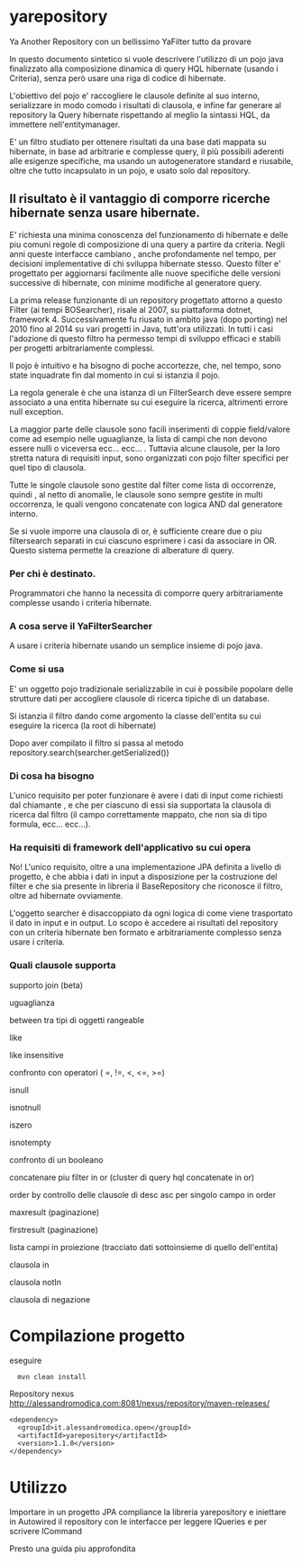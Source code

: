 # yarepository
Ya Another Repository con un bellissimo YaFilter tutto da provare


In questo documento sintetico si vuole descrivere l'utilizzo di un pojo java finalizzato alla composizione dinamica di query HQL hibernate (usando i Criteria), senza però usare una riga di codice di hibernate.

L'obiettivo del pojo e' raccogliere le clausole definite al suo interno, serializzare in modo comodo i risultati di clausola, e infine far generare al repository la Query hibernate rispettando al meglio la sintassi HQL, da immettere nell'entitymanager.

E' un filtro studiato per ottenere risultati da una base dati mappata su hibernate, in base ad arbitrarie e complesse query, il più possibili aderenti alle esigenze specifiche, ma usando un autogeneratore standard e riusabile, oltre che tutto incapsulato in un pojo, e usato solo dal repository.



## Il risultato è il vantaggio di comporre ricerche hibernate senza usare hibernate.



E' richiesta una minima conoscenza del funzionamento di hibernate e delle piu comuni regole di composizione di una query a partire da criteria. Negli anni queste interfacce cambiano , anche profondamente nel tempo, per decisioni implementative di chi sviluppa hibernate stesso. Questo filter e' progettato per aggiornarsi facilmente alle nuove specifiche delle versioni successive di hibernate, con minime modifiche al generatore query. 

La prima release funzionante di un repository progettato attorno a questo Filter (ai tempi BOSearcher), risale al 2007, su piattaforma dotnet, framework 4. Successivamente fu riusato in ambito java (dopo porting) nel 2010 fino al 2014 su vari progetti in Java, tutt'ora utilizzati. In tutti i casi l'adozione di questo filtro ha permesso tempi di sviluppo efficaci e stabili per progetti arbitrariamente complessi.

Il pojo è intuitivo e ha bisogno di poche accortezze, che, nel tempo, sono state inquadrate fin dal momento in cui si istanzia il pojo.



La regola generale è che una istanza di un FilterSearch deve essere sempre associato a una entita hibernate su cui eseguire la ricerca, altrimenti errore null exception.

La maggior parte delle clausole sono facili inserimenti di coppie field/valore come ad esempio nelle uguaglianze, la lista di campi che non devono essere nulli o viceversa ecc... ecc... . Tuttavia alcune clausole, per la loro stretta natura di requisiti input, sono organizzati con pojo filter specifici per quel tipo di clausola.

Tutte le singole clausole sono gestite dal filter come lista di occorrenze, quindi , al netto di anomalie, le clausole sono sempre gestite in multi occorrenza, le quali vengono concatenate con logica AND dal generatore interno.

Se si vuole imporre una clausola di or, è sufficiente creare due o piu filtersearch separati in cui ciascuno esprimere i casi da associare in OR. Questo sistema permette la creazione di alberature di query.



### Per chi è destinato.

Programmatori che hanno la necessita di comporre query arbitrariamente complesse usando i criteria hibernate.



### A cosa serve il YaFilterSearcher

A usare i criteria hibernate usando un semplice insieme di pojo java.



### Come si usa

E' un oggetto pojo tradizionale serializzabile in cui è possibile popolare delle strutture dati per accogliere clausole di ricerca tipiche di un database.

Si istanzia il filtro dando come argomento la classe dell'entita su cui eseguire la ricerca (la root di hibernate)

Dopo aver compilato il filtro si passa al metodo repository.search(searcher.getSerialized())



### Di cosa ha bisogno

L'unico requisito per poter funzionare è avere i dati di input come richiesti dal chiamante , e che per ciascuno di essi sia supportata la clausola di ricerca dal filtro (il campo correttamente mappato, che non sia di tipo formula, ecc... ecc...).



### Ha requisiti di framework dell'applicativo su cui opera

No! L'unico requisito, oltre a una implementazione JPA definita a livello di progetto,  è che abbia i dati in input a disposizione per la costruzione del filter e che sia presente in libreria il BaseRepository che riconosce il filtro, oltre ad hibernate ovviamente.

L'oggetto searcher è disaccoppiato da ogni logica di come viene trasportato il dato in input e in output. Lo scopo è accedere ai risultati del repository con un criteria hibernate ben formato e arbitrariamente complesso senza usare i criteria.



### Quali clausole supporta

supporto join (beta)

uguaglianza

between tra tipi di oggetti rangeable

like

like insensitive

confronto con operatori ( =, !=, <, <=, >=)

isnull

isnotnull

iszero

isnotempty

confronto di un booleano

concatenare piu filter in or (cluster di query hql concatenate in or)

order by controllo delle clausole di desc asc per singolo campo in order

maxresult (paginazione)

firstresult (paginazione)

lista campi in proiezione (tracciato dati sottoinsieme di quello dell'entita)

clausola in

clausola notIn

clausola di negazione

# Compilazione progetto
eseguire

```
  mvn clean install
```
  Repository nexus http://alessandromodica.com:8081/nexus/repository/maven-releases/
  
```
<dependency>
  <groupId>it.alessandromodica.open</groupId>
  <artifactId>yarepository</artifactId>
  <version>1.1.0</version>
</dependency>
```

# Utilizzo

Importare in un progetto JPA compliance la libreria yarepository e iniettare in Autowired il repository con le interfacce per leggere IQueries e per scrivere ICommand

Presto una guida piu approfondita 
